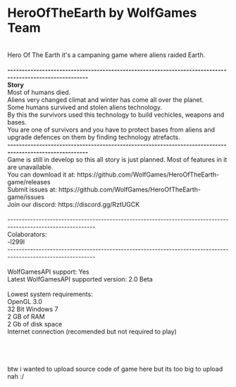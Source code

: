 # HeroOfTheEarth by WolfGames Team
<br>
Hero Of The Earth it's a campaning game where aliens raided Earth.
<br>
<br>
<b>--------------------------------------------------------------------------------------------------------</b>
<br>
<b>Story</b>
<br>
Most of humans died.
<br>
Aliens very changed climat and winter has come all over the planet.
<br>
Some humans survived and stolen aliens technology.
<br>
By this the survivors used this technology to build vechicles, weapons and bases.
<br>
You are one of survivors and you have to protect bases from aliens and upgrade defences on them by finding technology atrefacts.
<br>
<b>--------------------------------------------------------------------------------------------------------</b>
<br>
Game is still in develop so this all story is just planned. Most of features in it are unavailable.
<br>
You can download it at: https://github.com/WolfGames/HeroOfTheEarth-game/releases
<br>
Submit issues at: https://github.com/WolfGames/HeroOfTheEarth-game/issues
<br>
Join our discord: https://discord.gg/RztUGCK
<br>
<br>
-------------------------------------------------------------------------------------------------------------
<br>
Colaborators:
<br>
-l299l
<br>
-------------------------------------------------------------------------------------------------------------
<br>
<br>
WolfGamesAPI support: Yes
<br>
Latest WolfGamesAPI supported version: 2.0 Beta
<br>
<br>
Lowest system requirements:
<br>
OpenGL 3.0
<br>
32 Bit Windows 7
<br>
2 GB of RAM
<br>
2 Gb of disk space
<br>
Internet connection (recomended but not required to play)
<br>
<br>
<br>
<br>
<br>
btw i wanted to upload source code of game here but its too big to upload nah :/
